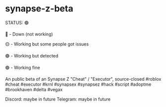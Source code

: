# synapse-z-beta

STATUS: 🟢

🔴 - Down (not working)

🟡 - Working but some people got issues

🟣 - Working but detected

🟢 - Working fine

An public beta of an Synapse Z "Cheat" / "Executor", source-closed #roblox #cheat #executor #krnl #synapsex #synapsez #hack #script #adoptme #brookhaven #delta #vegax

Discord: maybe in future
Telegram: maybe in future
